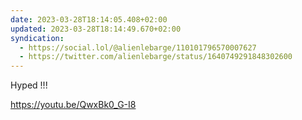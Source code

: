 ```yaml
---
date: 2023-03-28T18:14:05.408+02:00
updated: 2023-03-28T18:14:49.670+02:00
syndication:
  - https://social.lol/@alienlebarge/110101796570007627
  - https://twitter.com/alienlebarge/status/1640749291848302600
---
```

Hyped !!!

https://youtu.be/QwxBk0_G-I8
